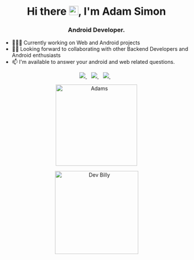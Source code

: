 
<h1 align="center">Hi there <img src="https://media.giphy.com/media/hvRJCLFzcasrR4ia7z/giphy.gif" width="25px">, I'm Adam Simon</h1>

<h3 align="center">Android Developer.</h3>

- 👨🏾‍💻 Currently working on Web and Android projects
- ✌🏾 Looking forward to collaborating with other Backend Developers and Android enthusiasts
- 📫 I'm available to answer your android and web related questions.
  

 <p align="center"> 
 <a href="https://twitter.com/adamsonsamson4">
    <img src="https://img.shields.io/badge/Twitter-1DA1F2?style=for-the-badge&logo=twitter&logoColor=white" />    
  </a>&nbsp;&nbsp;
 <a href="https://www.linkedin.com/in/itsdevbilly">
    <img src="https://img.shields.io/badge/linkedin-%230077B5.svg?&style=for-the-badge&logo=linkedin&logoColor=white" />
  </a>&nbsp;&nbsp;
  <a href="asandler778@gmail.com">
    <img src="https://img.shields.io/badge/Gmail-D14836?style=for-the-badge&logo=gmail&logoColor=white" />
  </a>&nbsp;&nbsp;
 </p>

<p align="center">
    <img src="https://github-readme-stats.vercel.app/api?username=lebrony&count_private=true&show_icons=true&theme=dracula" alt="Adams" height="220"/> </p>
<p align="center">
    <img src="https://github-readme-stats.vercel.app/api/top-langs/?username=lebrony&layout=compact&theme=dracula" alt="Dev Billy" height="225" />
</p>
